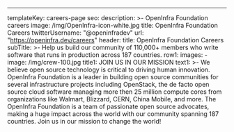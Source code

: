 ---
templateKey: careers-page
seo:
  description: >-
    OpenInfra Foundation careers
  image: /img/OpenInfra-icon-white.jpg
  title: OpenInfra Foundation Careers
  twitterUsername: "@openinfradev"
  url: "https://openinfra.dev/careers"
header:
  title: OpenInfra Foundation Careers
  subTitle: >-
    Help us build our community of 110,000+ members who write software that runs in production across 187 countries.
row1:
  images:
    - image: /img/crew-100.jpg
  title1: JOIN US IN OUR MISSION
  text1: >-
    We believe open source technology is critical to driving human innovation. OpenInfra Foundation is a leader in building open source communities for several infrastructure projects including OpenStack, the de facto open source cloud software managing more then 25 million compute cores from organizations like Walmart, Blizzard, CERN, China Mobile, and more. The OpenInfra Foundation is a team of passionate open source advocates, making a huge impact across the world with our community spanning 187 countries. Join us in our mission to change the world!